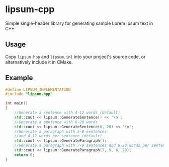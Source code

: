 # lipsum-cpp

Simple single-header library for generating sample Lorem Ipsum text in C++.

## Usage

Copy `lipsum.hpp` and `lipsum.inl` into your project's source code, or alternatively include it in CMake.

## Example

```cpp
#define LIPSUM_IMPLEMENTATION
#include "lipsum.hpp"

int main()
{
    //Generate a sentence with 4-12 words (default)
    std::cout << lipsum::GenerateSentence() << '\n';
    //Generate a sentence with 6-20 words
    std::cout << lipsum::GenerateSentence(6, 20) << '\n';
    //Generate a paragraph with 5-8 sentences 
    //and 4-12 words per sentence (default)
    std::cout << lipsum::GenerateParagraph();
    //Generate a paragraph with 7-9 sentences and 6-20 words per sentence
    std::cout << lipsum::GenerateParagraph(7, 9, 6, 20);
    return 0;
}

```
